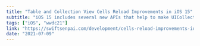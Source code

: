 ```yaml
---
title: "Table and Collection View Cells Reload Improvements in iOS 15"
subtitle: "iOS 15 includes several new APIs that help to make UICollectionViews and UITableViews more performant. In this post, Lee Kah Seng from Swift Senpai demonstrates how to use these APIs via a fully working sample project."
tags: ["iOS", "wwdc21"]
link: "https://swiftsenpai.com/development/cells-reload-improvements-ios-15/"
date: "2021-07-09"
---
```

